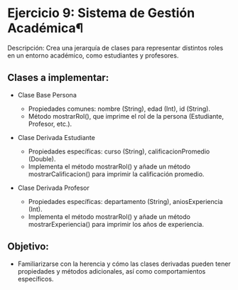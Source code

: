 # Ejercicio 9: Sistema de Gestión Académica¶

Descripción: Crea una jerarquía de clases para representar distintos roles en un entorno académico, como estudiantes y profesores.

## Clases a implementar:

- Clase Base Persona
  - Propiedades comunes: nombre (String), edad (Int), id (String).
  - Método mostrarRol(), que imprime el rol de la persona (Estudiante, Profesor, etc.).

- Clase Derivada Estudiante

  - Propiedades específicas: curso (String), calificacionPromedio (Double).
  - Implementa el método mostrarRol() y añade un método mostrarCalificacion() para imprimir la calificación promedio.

- Clase Derivada Profesor

  - Propiedades específicas: departamento (String), aniosExperiencia (Int).
  - Implementa el método mostrarRol() y añade un método mostrarExperiencia() para imprimir los años de experiencia.

## Objetivo:
- Familiarizarse con la herencia y cómo las clases derivadas pueden tener propiedades y métodos adicionales, así como comportamientos específicos.
